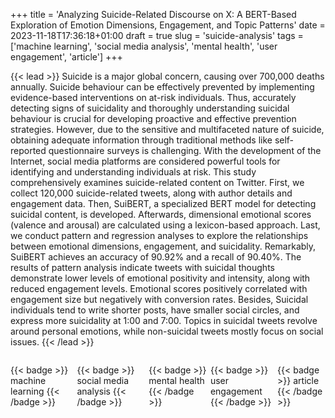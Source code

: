 +++
title = 'Analyzing Suicide-Related Discourse on X: A BERT-Based Exploration of Emotion Dimensions, Engagement, and Topic Patterns'
date = 2023-11-18T17:36:18+01:00
draft = true
slug = 'suicide-analysis'
tags = ['machine learning', 'social media analysis', 'mental health', 'user engagement', 'article']
+++

{{< lead >}}
Suicide is a major global concern, causing over 700,000 deaths annually. Suicide behaviour can be effectively prevented by implementing evidence-based interventions on at-risk individuals. Thus, accurately detecting signs of suicidality and thoroughly understanding suicidal behaviour is crucial for developing proactive and effective prevention strategies. However, due to the sensitive and multifaceted nature of suicide, obtaining adequate information through traditional methods like self-reported questionnaire surveys is challenging. With the development of the Internet, social media platforms are considered powerful tools for identifying and understanding individuals at risk. This study comprehensively examines suicide-related content on Twitter. First, we collect 120,000 suicide-related tweets, along with author details and engagement data. Then, SuiBERT, a specialized BERT model for detecting suicidal content, is developed. Afterwards, dimensional emotional scores (valence and arousal) are calculated using a lexicon-based approach. Last, we conduct pattern and regression analyses to explore the relationships between emotional dimensions, engagement, and suicidality. Remarkably, SuiBERT achieves an accuracy of 90.92\% and a recall of 90.40\%. The results of pattern analysis indicate tweets with suicidal thoughts demonstrate lower levels of emotional positivity and intensity, along with reduced engagement levels. Emotional scores positively correlated with engagement size but negatively with conversion rates. Besides, Suicidal individuals tend to write shorter posts, have smaller social circles, and express more suicidality at 1:00 and 7:00. Topics in suicidal tweets revolve around personal emotions, while non-suicidal tweets mostly focus on social issues.
{{< /lead >}}




<div style="display:flex; gap:6px">

{{< badge >}} machine learning {{< /badge >}}

{{< badge >}} social media analysis {{< /badge >}}

{{< badge >}} mental health {{< /badge >}}

{{< badge >}} user engagement {{< /badge >}}

{{< badge >}} article {{< /badge >}}
</div>



